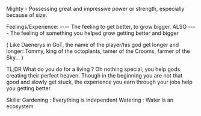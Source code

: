 Mighty - Possessing great and impressive power or strength, especially because of size.

Feelings/Experience:
	     ---- The feeling to get better, to grow bigger.
	ALSO ---- The feeling of something you helped grow getting better and bigger

( Like Daenerys in GoT, the name of the player/his god get longer and longer:
	Tommy, king of the octoplants, tamer of the Crooms, farmer of the Sky...
)

TL;DR What do you do for a living ? Oh nothing special, you help gods creating their perfect heaven. Though in the beginning you are not that good and slowly get stuck, the experience you earn through your jobs help you getting better.



Skills:
	Gardening : Everything is independent
	Watering  : Water is an ecosystem
